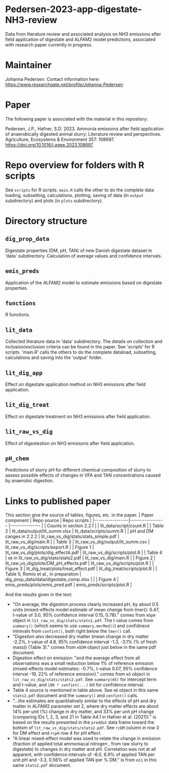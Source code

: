 # Pedersen-2023-app-digestate-NH3-review
Data from literature review and associated analysis on NH3 emissions after field application of digestate and ALFAM2 model predictions, associated with research paper currently in progress. 

# Maintainer
Johanna Pedersen. Contact information here: https://www.researchgate.net/profile/Johanna-Pedersen 

# Paper
The following paper is associated with the material in this repository:

Pedersen, J.P., Hafner, S.D. 2023. Ammonia emissions after field application of anaerobically digested animal slurry: Literature review and perspectives. Agriculture, Ecosystems & Environment 357: 108697. <https://doi.org/10.1016/j.agee.2023.108697> 

# Repo overview for folders with R scripts
See `scripts` for R scripts. 
`main.R` calls the other to do the complete data loading, subsetting, calculations, plotting, saving of data (in `output` subdirectory) and plots (in `plots` subdirectory).

# Directory structure 
## `dig_prop_data`
Digestate properties (DM, pH, TAN) of new Danish digestate dataset in 'data' subdirectory. Calculation of average values and confidence intervals. 

## `emis_preds`
Application of the ALFAM2 model to estimate emissions based on digestate properties. 

## `functions`
R functions. 

## `lit_data`
Collected literature data in 'data' subdirectory. The details on collection and inclusion/exclusion criteria can be found in the paper. See 'scripts' for R scripts. 'main.R' calls the others to do the complete dataload, subsetting, calculations and saving into the 'output' folder. 

## `lit_dig_app`
Effect on digestate application method on NH3 emissions after field application. 

## `lit_dig_treat`
Effect on digestate treatment on NH3 emissions after field application. 

## `lit_raw_vs_dig`
Effect of digestestion on NH3 emisisons after field application. 

## `pH_chem`
Predictions of slurry pH for different chemical composition of slurry to assess possible effects of changes in VFA and TAN concentrations caused by anaerobic digestion.

# Links to published paper 
This section give the source of tables, figures, etc. in the paper. 
| Paper component |  Repo source                             |  Repo scripts             |
|-----------------|-----------------                         |---------------            |
| Counts in section 2.2.1 |                                  | lit_data/script/count.R    |
|   Table 2       |  lit_data/output/lit_summ.xlsx           | lit_data/scripts/summ.R      |
| pH and DM canges in 2.2.2 | lit_raw_vs_dig/stats/stats_simple.pdf  |  lit_raw_vs_dig/main.R   |
| Table 3  | lit_raw_vs_dig/output/lit_summ.csv    |  lit_raw_vs_dig/scripts/export.R     |
| Figure 1  | lit_raw_vs_dig/plots/dig_effectA.pdf    |  lit_raw_vs_dig/scripts/plot.R     |
| Table 4  |  `m6` in lit_raw_vs_dig/stats/stats2.pdf   |    lit_raw_vs_dig/main.R   |
| Figure 2  |  lit_raw_vs_dig/plots/DM_pH_effects.pdf   |    lit_raw_vs_dig/scripts/plot.R   |
| Figure 3  |  lit_dig_treat/plots/treat_effect.pdf   |  lit_dig_treat/scripts/plot.R     |
| Table 5, Romio et al., in preparation  |  dig_prop_data/data/digestate_comp.xlsx   |       |
| Figure 4  |   emis_preds/plots/emis_pred.pdf  |  emis_preds/scripts/plot.R     |

And the results given in the text:

* "On average, the digestion process clearly increased pH, by about 0.5 units (mixed-effects model estimate of mean change from lmer(): 0.47, t-value of 3.0, 95% confidence interval 0.15, 0.78)." comes from `m5pH` object in `lit_raw_vs_dig/stats/stats1.pdf`. The t value comes from `summary()` (which seems to use `summary.merMod()`) and confidnece intrevals from `confint()`, both right below the `lmer()` call.
* "Digestion also  decreased dry matter (mean change in dry matter -2.2%, t-value of 4.8, 95% confidence interval -1.3, -3.1% (% of fresh mass)) (Table 3)." comes from `m5DM` object just below in the same pdf document.
* Digestion effect on emission: "and the average effect from all observations was a small reduction below 1% of reference emission (mixed-effects model estimates: -0.7%, t-value 0.07, 95% confidence interval -19, 22% of reference emission)." comes from `m5` object in `lit_raw_vs_dig/stats/stats2.pdf`. See `summary(m5)` for intercept term and t-value, and `100 * confint(...)` bit for confidence interval.
* Table 4 source is mentioned in table above. See `m6` object in this same `stats2.pdf` document and the `summary()` and `confint()` calls.
* "...the estimates are quantitatively similar to the effects of pH and dry matter in ALFAM2 parameter set 2, where dry matter effects are about 14% per unit (%) change in dry matter, and 33% per unit pH change (comparing IDs 1, 2, 3, and 21 in Table A4.1 in Hafner et al. (2021))." is based on the results presented in the `preddat` data frame toward the bottom of `lit_raw_vs_dig/stats/stats2.pdf`. See `rcDM` column in row 3 for DM effect and `rcpH` row 4 for pH effect.
* "A linear mixed-effect model was used to relate the change in emission (fraction of applied total ammoniacal nitrogen , from raw slurry to digestate) to changes in dry matter and pH. Correlation was not at all apparent, with confidence intervals of -6.0, 6.9% of applied TAN per unit pH and -3.3, 0.56% of applied TAN per % DM." is from `m11` in this same `stats2.pdf` document.
